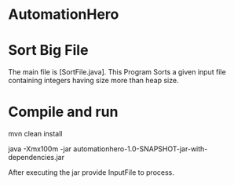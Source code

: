# AutomationHero


Sort Big File
==============================================================

The main file is [SortFile.java].
This Program Sorts a given input file containing integers having size more than heap size.



# Compile and run

mvn clean install

java -Xmx100m -jar automationhero-1.0-SNAPSHOT-jar-with-dependencies.jar

After executing the jar provide InputFile to process.



